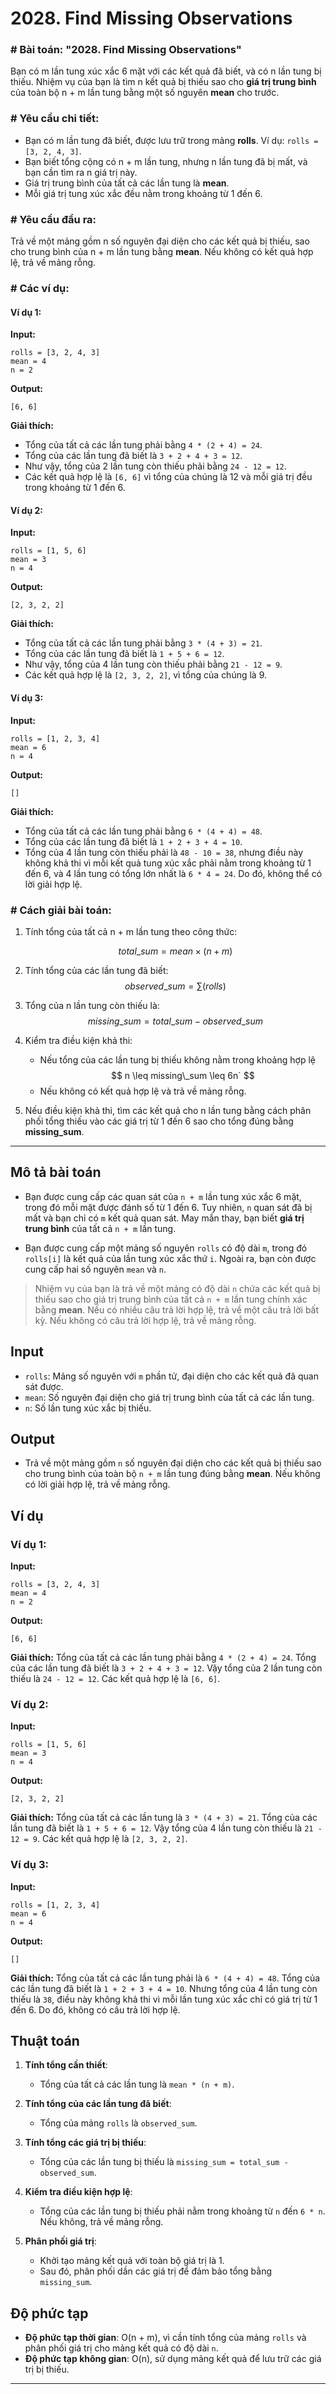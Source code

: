 # 2028. Find Missing Observations 

### # Bài toán: "2028. Find Missing Observations"

Bạn có m lần tung xúc xắc 6 mặt với các kết quả đã biết, và có n lần tung bị thiếu. Nhiệm vụ của bạn là tìm n kết quả bị thiếu sao cho **giá trị trung bình** của toàn bộ n + m lần tung bằng một số nguyên **mean** cho trước.

### # Yêu cầu chi tiết:
- Bạn có m lần tung đã biết, được lưu trữ trong mảng **rolls**. Ví dụ: `rolls = [3, 2, 4, 3]`.
- Bạn biết tổng cộng có n + m lần tung, nhưng n lần tung đã bị mất, và bạn cần tìm ra n giá trị này.
- Giá trị trung bình của tất cả các lần tung là **mean**.
- Mỗi giá trị tung xúc xắc đều nằm trong khoảng từ 1 đến 6.

### # Yêu cầu đầu ra:
Trả về một mảng gồm n số nguyên đại diện cho các kết quả bị thiếu, sao cho trung bình của n + m lần tung bằng **mean**. Nếu không có kết quả hợp lệ, trả về mảng rỗng.

### # Các ví dụ:

#### Ví dụ 1:
**Input:**
```
rolls = [3, 2, 4, 3]
mean = 4
n = 2
```
**Output:**
```
[6, 6]
```
**Giải thích:**
- Tổng của tất cả các lần tung phải bằng `4 * (2 + 4) = 24`.
- Tổng của các lần tung đã biết là `3 + 2 + 4 + 3 = 12`.
- Như vậy, tổng của 2 lần tung còn thiếu phải bằng `24 - 12 = 12`.
- Các kết quả hợp lệ là `[6, 6]` vì tổng của chúng là 12 và mỗi giá trị đều trong khoảng từ 1 đến 6.

#### Ví dụ 2:
**Input:**
```
rolls = [1, 5, 6]
mean = 3
n = 4
```
**Output:**
```
[2, 3, 2, 2]
```
**Giải thích:**
- Tổng của tất cả các lần tung phải bằng `3 * (4 + 3) = 21`.
- Tổng của các lần tung đã biết là `1 + 5 + 6 = 12`.
- Như vậy, tổng của 4 lần tung còn thiếu phải bằng `21 - 12 = 9`.
- Các kết quả hợp lệ là `[2, 3, 2, 2]`, vì tổng của chúng là 9.

#### Ví dụ 3:
**Input:**
```
rolls = [1, 2, 3, 4]
mean = 6
n = 4
```
**Output:**
```
[]
```
**Giải thích:**
- Tổng của tất cả các lần tung phải bằng `6 * (4 + 4) = 48`.
- Tổng của các lần tung đã biết là `1 + 2 + 3 + 4 = 10`.
- Tổng của 4 lần tung còn thiếu phải là `48 - 10 = 38`, nhưng điều này không khả thi vì mỗi kết quả tung xúc xắc phải nằm trong khoảng từ 1 đến 6, và 4 lần tung có tổng lớn nhất là `6 * 4 = 24`. Do đó, không thể có lời giải hợp lệ.

### # Cách giải bài toán:
1. Tính tổng của tất cả n + m lần tung theo công thức:

   $$
   total\_sum = mean \times (n + m)
   $$

2. Tính tổng của các lần tung đã biết:
   $$
   observed\_sum = \sum(rolls)
   $$
3. Tổng của n lần tung còn thiếu là:
   $$
   missing\_sum = total\_sum - observed\_sum
   $$
4. Kiểm tra điều kiện khả thi:
    - Nếu tổng của các lần tung bị thiếu không nằm trong khoảng hợp lệ
      $$
      n \leq missing\_sum \leq 6n`
      $$
    - Nếu không có kết quả hợp lệ và trả về mảng rỗng.

5. Nếu điều kiện khả thi, tìm các kết quả cho n lần tung bằng cách phân phối tổng thiếu vào các giá trị từ 1 đến 6 sao cho tổng đúng bằng **missing_sum**.




-------------------------------------------------------------
## Mô tả bài toán

- Bạn được cung cấp các quan sát của `n + m` lần tung xúc xắc 6 mặt, trong đó mỗi mặt được đánh số từ 1 đến 6. Tuy nhiên, `n` quan sát đã bị mất và bạn chỉ có `m` kết quả quan sát. May mắn thay, bạn biết **giá trị trung bình** của tất cả `n + m` lần tung.

- Bạn được cung cấp một mảng số nguyên `rolls` có độ dài `m`, trong đó `rolls[i]` là kết quả của lần tung xúc xắc thứ `i`. Ngoài ra, bạn còn được cung cấp hai số nguyên `mean` và `n`.

> Nhiệm vụ của bạn là trả về một mảng có độ dài `n` chứa các kết quả bị thiếu sao cho giá trị trung bình của tất cả `n + m` lần tung chính xác bằng **mean**. Nếu có nhiều câu trả lời hợp lệ, trả về một câu trả lời bất kỳ. Nếu không có câu trả lời hợp lệ, trả về mảng rỗng.

## Input
- `rolls`: Mảng số nguyên với `m` phần tử, đại diện cho các kết quả đã quan sát được.
- `mean`: Số nguyên đại diện cho giá trị trung bình của tất cả các lần tung.
- `n`: Số lần tung xúc xắc bị thiếu.

## Output
- Trả về một mảng gồm `n` số nguyên đại diện cho các kết quả bị thiếu sao cho trung bình của toàn bộ `n + m` lần tung đúng bằng **mean**. Nếu không có lời giải hợp lệ, trả về mảng rỗng.

## Ví dụ

### Ví dụ 1:

**Input:**
```text
rolls = [3, 2, 4, 3]
mean = 4
n = 2
```
**Output:**
```text
[6, 6]
```
**Giải thích:**
Tổng của tất cả các lần tung phải bằng `4 * (2 + 4) = 24`. Tổng của các lần tung đã biết là `3 + 2 + 4 + 3 = 12`. Vậy tổng của 2 lần tung còn thiếu là `24 - 12 = 12`. Các kết quả hợp lệ là `[6, 6]`.

### Ví dụ 2:
**Input:**
```text
rolls = [1, 5, 6]
mean = 3
n = 4
```
**Output:**
```text
[2, 3, 2, 2]
```
**Giải thích:**
Tổng của tất cả các lần tung là `3 * (4 + 3) = 21`. Tổng của các lần tung đã biết là `1 + 5 + 6 = 12`. Vậy tổng của 4 lần tung còn thiếu là `21 - 12 = 9`. Các kết quả hợp lệ là `[2, 3, 2, 2]`.

### Ví dụ 3:
**Input:**
```text
rolls = [1, 2, 3, 4]
mean = 6
n = 4
```
**Output:**
```text
[]
```
**Giải thích:**
Tổng của tất cả các lần tung phải là `6 * (4 + 4) = 48`. Tổng của các lần tung đã biết là `1 + 2 + 3 + 4 = 10`. Nhưng tổng của 4 lần tung còn thiếu là `38`, điều này không khả thi vì mỗi lần tung xúc xắc chỉ có giá trị từ 1 đến 6. Do đó, không có câu trả lời hợp lệ.

## Thuật toán

1. **Tính tổng cần thiết**:
    - Tổng của tất cả các lần tung là `mean * (n + m)`.

2. **Tính tổng của các lần tung đã biết**:
    - Tổng của mảng `rolls` là `observed_sum`.

3. **Tính tổng các giá trị bị thiếu**:
    - Tổng của các lần tung bị thiếu là `missing_sum = total_sum - observed_sum`.

4. **Kiểm tra điều kiện hợp lệ**:
    - Tổng của các lần tung bị thiếu phải nằm trong khoảng từ `n` đến `6 * n`. Nếu không, trả về mảng rỗng.

5. **Phân phối giá trị**:
    - Khởi tạo mảng kết quả với toàn bộ giá trị là 1.
    - Sau đó, phân phối dần các giá trị để đảm bảo tổng bằng `missing_sum`.

## Độ phức tạp

- **Độ phức tạp thời gian**: O(n + m), vì cần tính tổng của mảng `rolls` và phân phối giá trị cho mảng kết quả có độ dài `n`.
- **Độ phức tạp không gian**: O(n), sử dụng mảng kết quả để lưu trữ các giá trị bị thiếu.


--------------------

